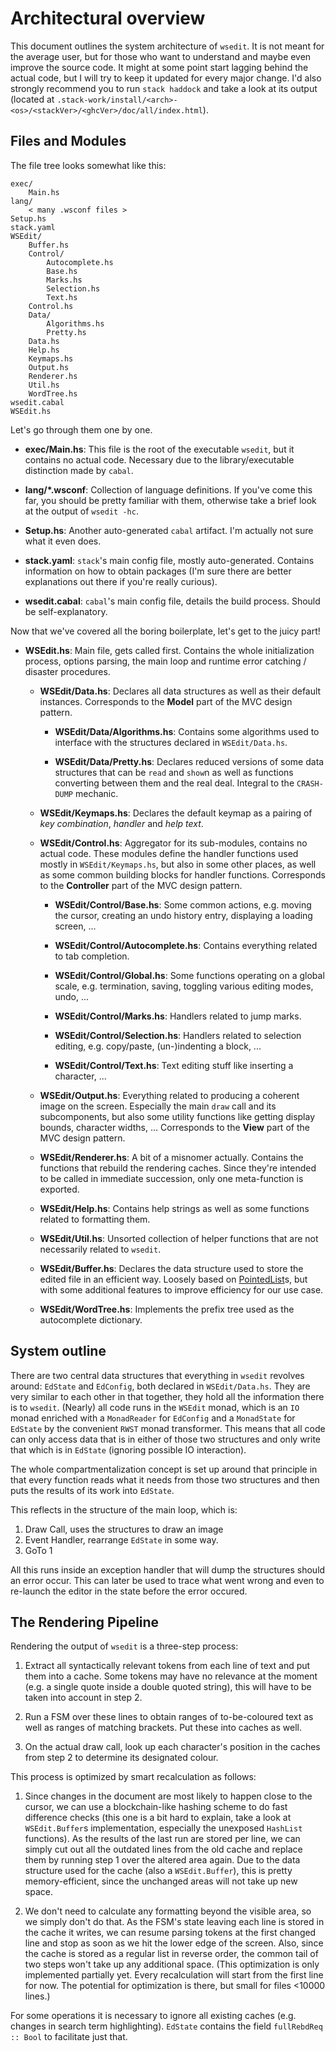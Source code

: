 # Architectural overview

This document outlines the system architecture of `wsedit`. It is not meant for
the average user, but for those who want to understand and maybe even improve
the source code. It might at some point start lagging behind the actual code,
but I will try to keep it updated for every major change. I'd also strongly
recommend you to run `stack haddock` and take a look at its output (located at
`.stack-work/install/<arch>-<os>/<stackVer>/<ghcVer>/doc/all/index.html`).

## Files and Modules

The file tree looks somewhat like this:

    exec/
        Main.hs
    lang/
        < many .wsconf files >
    Setup.hs
    stack.yaml
    WSEdit/
        Buffer.hs
        Control/
            Autocomplete.hs
            Base.hs
            Marks.hs
            Selection.hs
            Text.hs
        Control.hs
        Data/
            Algorithms.hs
            Pretty.hs
        Data.hs
        Help.hs
        Keymaps.hs
        Output.hs
        Renderer.hs
        Util.hs
        WordTree.hs
    wsedit.cabal
    WSEdit.hs

Let's go through them one by one.

 * __exec/Main.hs__: This file is the root of the executable `wsedit`, but it
   contains no actual code. Necessary due to the library/executable distinction
   made by `cabal`.

 * __lang/*.wsconf__: Collection of language definitions. If you've come this
   far, you should be pretty familiar with them, otherwise take a brief look at
   the output of `wsedit -hc`.

 * __Setup.hs__: Another auto-generated `cabal` artifact. I'm actually not sure
   what it even does.

 * __stack.yaml__: `stack`'s main config file, mostly auto-generated. Contains
   information on how to obtain packages (I'm sure there are better explanations
   out there if you're really curious).

 * __wsedit.cabal__: `cabal`'s main config file, details the build process.
   Should be self-explanatory.

Now that we've covered all the boring boilerplate, let's get to the juicy part!

 * __WSEdit.hs__: Main file, gets called first. Contains the whole
   initialization process, options parsing, the main loop and runtime error
   catching / disaster procedures.

   * __WSEdit/Data.hs__: Declares all data structures as well as their default
     instances. Corresponds to the __Model__ part of the MVC design pattern.

     * __WSEdit/Data/Algorithms.hs__: Contains some algorithms used to interface
       with the structures declared in `WSEdit/Data.hs`.

     * __WSEdit/Data/Pretty.hs__: Declares reduced versions of some data
       structures that can be `read` and `show`n as well as functions converting
       between them and the real deal. Integral to the `CRASH-DUMP` mechanic.

   * __WSEdit/Keymaps.hs__: Declares the default keymap as a pairing of
     _key combination_, _handler_ and _help text_.

   * __WSEdit/Control.hs__: Aggregator for its sub-modules, contains no actual
     code. These modules define the handler functions used mostly in
     `WSEdit/Keymaps.hs`, but also in some other places, as well as some common
     building blocks for handler functions. Corresponds to the __Controller__
     part of the MVC design pattern.

     * __WSEdit/Control/Base.hs__: Some common actions, e.g. moving the cursor,
       creating an undo history entry, displaying a loading screen, ...

     * __WSEdit/Control/Autocomplete.hs__: Contains everything related to tab
       completion.

     * __WSEdit/Control/Global.hs__: Some functions operating on a global scale,
       e.g. termination, saving, toggling various editing modes, undo, ...

     * __WSEdit/Control/Marks.hs__: Handlers related to jump marks.

     * __WSEdit/Control/Selection.hs__: Handlers related to selection editing,
       e.g. copy/paste, (un-)indenting a block, ...

     * __WSEdit/Control/Text.hs__: Text editing stuff like inserting a
       character, ...

   * __WSEdit/Output.hs__: Everything related to producing a coherent image on
     the screen. Especially the main `draw` call and its subcomponents, but also
     some utility functions like getting display bounds, character widths, ...
     Corresponds to the __View__ part of the MVC design pattern.

   * __WSEdit/Renderer.hs__: A bit of a misnomer actually. Contains the
     functions that rebuild the rendering caches. Since they're intended to be
     called in immediate succession, only one meta-function is exported.

   * __WSEdit/Help.hs__: Contains help strings as well as some functions related
     to formatting them.

   * __WSEdit/Util.hs__: Unsorted collection of helper functions that are not
     necessarily related to `wsedit`.

   * __WSEdit/Buffer.hs__: Declares the data structure used to store the edited
     file in an efficient way. Loosely based on
     [PointedList](http://hackage.haskell.org/package/pointedlist)s, but with
     some additional features to improve efficiency for our use case.

   * __WSEdit/WordTree.hs__: Implements the prefix tree used as the autocomplete
     dictionary.

## System outline

There are two central data structures that everything in `wsedit` revolves
around: `EdState` and `EdConfig`, both declared in `WSEdit/Data.hs`. They are
very similar to each other in that together, they hold all the information there
is to `wsedit`. (Nearly) all code runs in the `WSEdit` monad, which is an `IO`
monad enriched with a `MonadReader` for `EdConfig` and a `MonadState` for
`EdState` by the convenient `RWST` monad transformer. This means that all code
can only access data that is in either of those two structures and only write
that which is in `EdState` (ignoring possible IO interaction).

The whole compartmentalization concept is set up around that principle in that
every function reads what it needs from those two structures and then puts the
results of its work into `EdState`.

This reflects in the structure of the main loop, which is:

 1. Draw Call, uses the structures to draw an image
 2. Event Handler, rearrange `EdState` in some way.
 3. GoTo 1

All this runs inside an exception handler that will dump the structures should
an error occur. This can later be used to trace what went wrong and even to
re-launch the editor in the state before the error occured.

## The Rendering Pipeline

Rendering the output of `wsedit` is a three-step process:

 1. Extract all syntactically relevant tokens from each line of text and put
    them into a cache. Some tokens may have no relevance at the moment (e.g. a
    single quote inside a double quoted string), this will have to be taken into
    account in step 2.

 2. Run a FSM over these lines to obtain ranges of to-be-coloured text as well
    as ranges of matching brackets. Put these into caches as well.

 3. On the actual draw call, look up each character's position in the caches
    from step 2 to determine its designated colour.

This process is optimized by smart recalculation as follows:

 1. Since changes in the document are most likely to happen close to the cursor,
    we can use a blockchain-like hashing scheme to do fast difference checks
    (this one is a bit hard to explain, take a look at `WSEdit.Buffer`s
    implementation, especially the unexposed `HashList` functions). As the
    results of the last run are stored per line, we can simply cut out all the
    outdated lines from the old cache and replace them by running step 1 over
    the altered area again. Due to the data structure used for the cache (also a
    `WSEdit.Buffer`), this is pretty memory-efficient, since the unchanged areas
    will not take up new space.

 2. We don't need to calculate any formatting beyond the visible area, so we
    simply don't do that. As the FSM's state leaving each line is stored in the
    cache it writes, we can resume parsing tokens at the first changed line and
    stop as soon as we hit the lower edge of the screen. Also, since the cache
    is stored as a regular list in reverse order, the common tail of two steps
    won't take up any additional space. (This optimization is only implemented
    partially yet. Every recalculation will start from the first line for now.
    The potential for optimization is there, but small for files <10000 lines.)

For some operations it is necessary to ignore all existing caches (e.g. changes
in search term highlighting). `EdState` contains the field `fullRebdReq :: Bool`
to facilitate just that.
